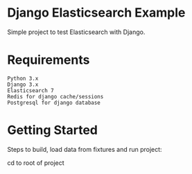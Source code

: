 

# Django Elasticsearch Example
Simple project to test Elasticsearch with Django.

# Requirements
    Python 3.x
    Django 3.x
    Elasticsearch 7
    Redis for django cache/sessions
    Postgresql for django database

# Getting Started
Steps to build, load data from fixtures and run project:

cd to root of project

